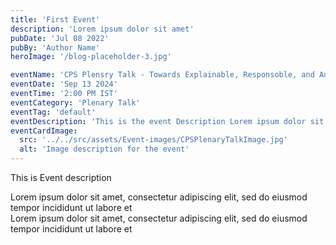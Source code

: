 ```yaml
---
title: 'First Event'
description: 'Lorem ipsum dolor sit amet'
pubDate: 'Jul 08 2022'
pubBy: 'Author Name'
heroImage: '/blog-placeholder-3.jpg'

eventName: 'CPS Plensry Talk - Towards Explainable, Responsoble, and Autonomous Artificial Intelligence'
eventDate: 'Sep 13 2024'
eventTime: '2:00 PM IST'
eventCategory: 'Plenary Talk'
eventTag: 'default'
eventDescription: 'This is the event Description Lorem ipsum dolor sit amet, consectetur adipiscing elit'
eventCardImage:
  src: '../../src/assets/Event-images/CPSPlenaryTalkImage.jpg'
  alt: 'Image description for the event'
---
```


This is Event description

Lorem ipsum dolor sit amet, consectetur adipiscing elit, sed do eiusmod tempor incididunt ut labore et     
Lorem ipsum dolor sit amet, consectetur adipiscing elit, sed do eiusmod tempor incididunt ut labore et     